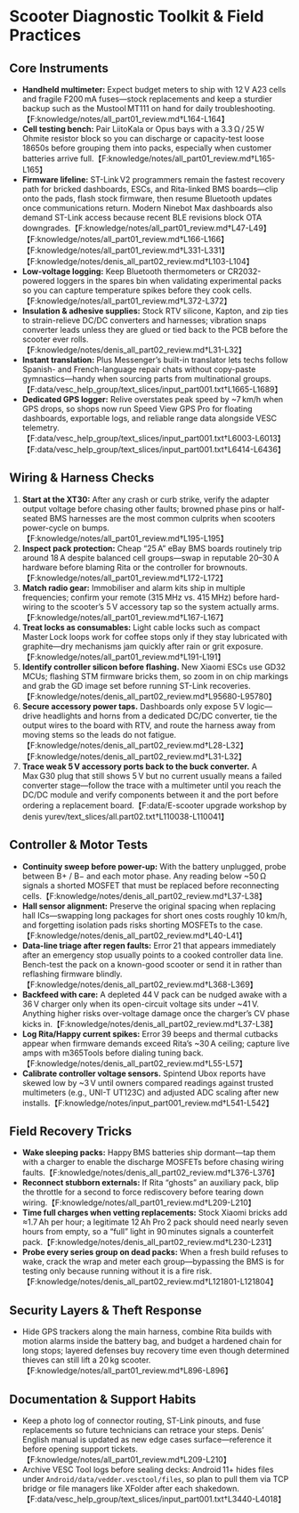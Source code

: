 # Scooter Diagnostic Toolkit & Field Practices

## Core Instruments
- **Handheld multimeter:** Expect budget meters to ship with 12 V A23 cells and fragile F200 mA fuses—stock replacements and keep a sturdier backup such as the Mustool MT111 on hand for daily troubleshooting.【F:knowledge/notes/all_part01_review.md†L164-L164】
- **Cell testing bench:** Pair LiitoKala or Opus bays with a 3.3 Ω / 25 W Ohmite resistor block so you can discharge or capacity-test loose 18650s before grouping them into packs, especially when customer batteries arrive full.【F:knowledge/notes/all_part01_review.md†L165-L165】
- **Firmware lifeline:** ST-Link V2 programmers remain the fastest recovery path for bricked dashboards, ESCs, and Rita-linked BMS boards—clip onto the pads, flash stock firmware, then resume Bluetooth updates once communications return. Modern Ninebot Max dashboards also demand ST-Link access because recent BLE revisions block OTA downgrades.【F:knowledge/notes/all_part01_review.md†L47-L49】【F:knowledge/notes/all_part01_review.md†L166-L166】【F:knowledge/notes/all_part01_review.md†L331-L331】【F:knowledge/notes/denis_all_part02_review.md†L103-L104】
- **Low-voltage logging:** Keep Bluetooth thermometers or CR2032-powered loggers in the spares bin when validating experimental packs so you can capture temperature spikes before they cook cells.【F:knowledge/notes/all_part01_review.md†L372-L372】
- **Insulation & adhesive supplies:** Stock RTV silicone, Kapton, and zip ties to strain-relieve DC/DC converters and harnesses; vibration snaps converter leads unless they are glued or tied back to the PCB before the scooter ever rolls.【F:knowledge/notes/denis_all_part02_review.md†L31-L32】
- **Instant translation:** Plus Messenger’s built-in translator lets techs follow Spanish- and French-language repair chats without copy-paste gymnastics—handy when sourcing parts from multinational groups.【F:data/vesc_help_group/text_slices/input_part001.txt†L1665-L1689】
- **Dedicated GPS logger:** Relive overstates peak speed by ~7 km/h when GPS drops, so shops now run Speed View GPS Pro for floating dashboards, exportable logs, and reliable range data alongside VESC telemetry.【F:data/vesc_help_group/text_slices/input_part001.txt†L6003-L6013】【F:data/vesc_help_group/text_slices/input_part001.txt†L6414-L6436】

## Wiring & Harness Checks
1. **Start at the XT30:** After any crash or curb strike, verify the adapter output voltage before chasing other faults; browned phase pins or half-seated BMS harnesses are the most common culprits when scooters power-cycle on bumps.【F:knowledge/notes/all_part01_review.md†L195-L195】
2. **Inspect pack protection:** Cheap “25 A” eBay BMS boards routinely trip around 18 A despite balanced cell groups—swap in reputable 20–30 A hardware before blaming Rita or the controller for brownouts.【F:knowledge/notes/all_part01_review.md†L172-L172】
3. **Match radio gear:** Immobiliser and alarm kits ship in multiple frequencies; confirm your remote (315 MHz vs. 415 MHz) before hard-wiring to the scooter’s 5 V accessory tap so the system actually arms.【F:knowledge/notes/all_part01_review.md†L167-L167】
4. **Treat locks as consumables:** Light cable locks such as compact Master Lock loops work for coffee stops only if they stay lubricated with graphite—dry mechanisms jam quickly after rain or grit exposure.【F:knowledge/notes/all_part01_review.md†L191-L191】
5. **Identify controller silicon before flashing.** New Xiaomi ESCs use GD32 MCUs; flashing STM firmware bricks them, so zoom in on chip markings and grab the GD image set before running ST-Link recoveries.【F:knowledge/notes/denis_all_part02_review.md†L95680-L95780】
6. **Secure accessory power taps.** Dashboards only expose 5 V logic—drive headlights and horns from a dedicated DC/DC converter, tie the output wires to the board with RTV, and route the harness away from moving stems so the leads do not fatigue.【F:knowledge/notes/denis_all_part02_review.md†L28-L32】【F:knowledge/notes/denis_all_part02_review.md†L31-L32】
7. **Trace weak 5 V accessory ports back to the buck converter.** A Max G30 plug that still shows 5 V but no current usually means a failed converter stage—follow the trace with a multimeter until you reach the DC/DC module and verify components between it and the port before ordering a replacement board.【F:data/E-scooter upgrade workshop by denis yurev/text_slices/all.part02.txt†L110038-L110041】

## Controller & Motor Tests
- **Continuity sweep before power-up:** With the battery unplugged, probe between B+ / B− and each motor phase. Any reading below ~50 Ω signals a shorted MOSFET that must be replaced before reconnecting cells.【F:knowledge/notes/denis_all_part02_review.md†L37-L38】
- **Hall sensor alignment:** Preserve the original spacing when replacing hall ICs—swapping long packages for short ones costs roughly 10 km/h, and forgetting isolation pads risks shorting MOSFETs to the case.【F:knowledge/notes/denis_all_part02_review.md†L40-L41】
- **Data-line triage after regen faults:** Error 21 that appears immediately after an emergency stop usually points to a cooked controller data line. Bench-test the pack on a known-good scooter or send it in rather than reflashing firmware blindly.【F:knowledge/notes/denis_all_part02_review.md†L368-L369】
- **Backfeed with care:** A depleted 44 V pack can be nudged awake with a 36 V charger only when its open-circuit voltage sits under ~41 V. Anything higher risks over-voltage damage once the charger’s CV phase kicks in.【F:knowledge/notes/denis_all_part02_review.md†L37-L38】
- **Log Rita/Happy current spikes:** Error 39 beeps and thermal cutbacks appear when firmware demands exceed Rita’s ~30 A ceiling; capture live amps with m365Tools before dialing tuning back.【F:knowledge/notes/denis_all_part02_review.md†L55-L57】
- **Calibrate controller voltage sensors.** Spintend Ubox reports have skewed low by ~3 V until owners compared readings against trusted multimeters (e.g., UNI-T UT123C) and adjusted ADC scaling after new installs.【F:knowledge/notes/input_part001_review.md†L541-L542】

## Field Recovery Tricks
- **Wake sleeping packs:** Happy BMS batteries ship dormant—tap them with a charger to enable the discharge MOSFETs before chasing wiring faults.【F:knowledge/notes/denis_all_part02_review.md†L376-L376】
- **Reconnect stubborn externals:** If Rita “ghosts” an auxiliary pack, blip the throttle for a second to force rediscovery before tearing down wiring.【F:knowledge/notes/all_part01_review.md†L209-L210】
- **Time full charges when vetting replacements:** Stock Xiaomi bricks add ≈1.7 Ah per hour; a legitimate 12 Ah Pro 2 pack should need nearly seven hours from empty, so a “full” light in 90 minutes signals a counterfeit pack.【F:knowledge/notes/denis_all_part02_review.md†L230-L231】
- **Probe every series group on dead packs:** When a fresh build refuses to wake, crack the wrap and meter each group—bypassing the BMS is for testing only because running without it is a fire risk.【F:knowledge/notes/denis_all_part02_review.md†L121801-L121804】

## Security Layers & Theft Response
- Hide GPS trackers along the main harness, combine Rita builds with motion alarms inside the battery bag, and budget a hardened chain for long stops; layered defenses buy recovery time even though determined thieves can still lift a 20 kg scooter.【F:knowledge/notes/all_part01_review.md†L896-L896】

## Documentation & Support Habits
- Keep a photo log of connector routing, ST-Link pinouts, and fuse replacements so future technicians can retrace your steps. Denis’ English manual is updated as new edge cases surface—reference it before opening support tickets.【F:knowledge/notes/all_part01_review.md†L209-L210】
- Archive VESC Tool logs before sealing decks: Android 11+ hides files under `Android/data/vedder.vesctool/files`, so plan to pull them via TCP bridge or file managers like XFolder after each shakedown.【F:data/vesc_help_group/text_slices/input_part001.txt†L3440-L4018】

